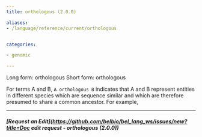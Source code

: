 ```yaml
---
title: orthologous (2.0.0)

aliases:
- /language/reference/current/orthologous


categories:

- genomic

---
```

<!-- COMPUTER GENERATED PAGE!!! DO NOT EDIT DIRECTLY  -->
<!--    must be changed in scripts/templates.py which is processed by scripts/update_refs.py -->

Long form: orthologous
Short form: orthologous

For terms A and B, `A orthologous B` indicates that A and B represent entities in different species which are sequence similar and which are therefore presumed to share a common ancestor. For example,


---
##### [Request an Edit](https://github.com/belbio/bel_lang_ws/issues/new?title=Doc edit request - orthologous (2.0.0))
